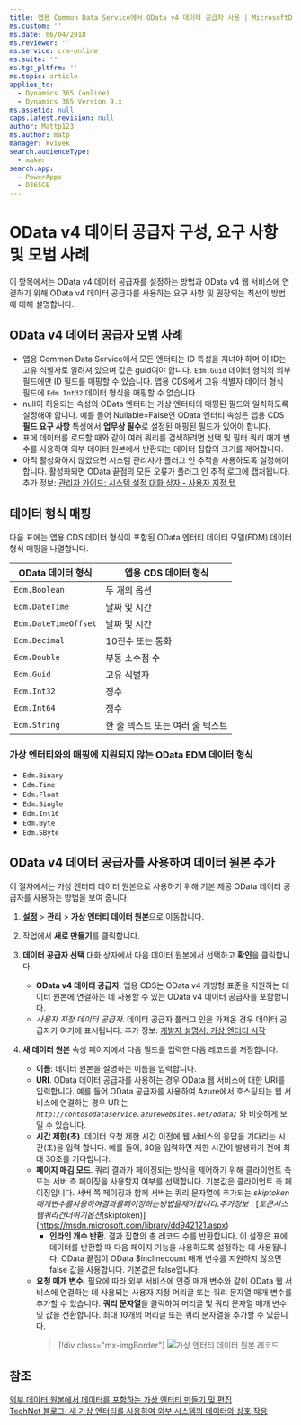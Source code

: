 ```yaml
---
title: 앱용 Common Data Service에서 OData v4 데이터 공급자 사용 | MicrosoftDocs
ms.custom: ''
ms.date: 06/04/2018
ms.reviewer: ''
ms.service: crm-online
ms.suite: ''
ms.tgt_pltfrm: ''
ms.topic: article
applies_to:
  - Dynamics 365 (online)
  - Dynamics 365 Version 9.x
ms.assetid: null
caps.latest.revision: null
author: Mattp123
ms.author: matp
manager: kvivek
search.audienceType:
  - maker
search.app:
  - PowerApps
  - D365CE
---
```


# <a name="odata-v4-data-provider-configuration-requirements-and-best-practices"></a>OData v4 데이터 공급자 구성, 요구 사항 및 모범 사례

이 항목에서는 OData v4 데이터 공급자를 설정하는 방법과 OData v4 웹 서비스에 연결하기 위해 OData v4 데이터 공급자를 사용하는 요구 사항 및 권장되는 최선의 방법에 대해 설명합니다. 

## <a name="odata-v4-data-provider-best-practices"></a>OData v4 데이터 공급자 모범 사례

- 앱용 Common Data Service에서 모든 엔터티는 ID 특성을 지녀야 하며 이 ID는 고유 식별자로 알려져 있으며 값은 guid여야 합니다.  `Edm.Guid` 데이터 형식의 외부 필드에만 ID 필드를 매핑할 수 있습니다.  앱용 CDS에서 고유 식별자 데이터 형식 필드에 `Edm.Int32` 데이터 형식을 매핑할 수 없습니다.
-  null이 허용되는 속성의 OData 엔터티는 가상 엔터티의 매핑된 필드와 일치하도록 설정해야 합니다. 예를 들어 Nullable=False인 OData 엔터티 속성은 앱용 CDS **필드 요구 사항** 특성에서 **업무상 필수**로 설정된 매핑된 필드가 있어야 합니다. 
- 표에 데이터를 로드할 때와 같이 여러 쿼리를 검색하려면 선택 및 필터 쿼리 매개 변수를 사용하여 외부 데이터 원본에서 반환되는 데이터 집합의 크기를 제어합니다.
- 아직 활성화하지 않았으면 시스템 관리자가 플러그 인 추적을 사용하도록 설정해야 합니다. 활성화되면 OData 끝점의 모든 오류가 플러그 인 추적 로그에 캡처됩니다. 추가 정보:  [관리자 가이드: 시스템 설정 대화 상자 - 사용자 지정 탭](/dynamics365/customer-engagement/admin/system-settings-dialog-box-customization-tab) 

## <a name="data-type-mapping"></a>데이터 형식 매핑

다음 표에는 앱용 CDS 데이터 형식이 포함된 OData 엔터티 데이터 모델(EDM) 데이터 형식 매핑을 나열합니다. 

|OData 데이터 형식|앱용 CDS 데이터 형식  |
|---------|---------|
|`Edm.Boolean`|두 개의 옵션|
|`Edm.DateTime`|날짜 및 시간|
|`Edm.DateTimeOffset`|날짜 및 시간|
|`Edm.Decimal`|10진수 또는 통화|
|`Edm.Double`|부동 소수점 수|
|`Edm.Guid`|고유 식별자|
|`Edm.Int32`|정수|
|`Edm.Int64`|정수|
|`Edm.String`|한 줄 텍스트 또는 여러 줄 텍스트|


### <a name="odata-edm-data-types-that-are-not-supported-for-mapping-with-virtual-entities"></a>가상 엔터티와의 매핑에 지원되지 않는 OData EDM 데이터 형식 

- `Edm.Binary `
- `Edm.Time` 
- `Edm.Float `
- `Edm.Single` 
- `Edm.Int16` 
- `Edm.Byte` 
- `Edm.SByte`

 
## <a name="add-a-data-source-using-the-odata-v4-data-provider"></a>OData v4 데이터 공급자를 사용하여 데이터 원본 추가

이 절차에서는 가상 엔터티 데이터 원본으로 사용하기 위해 기본 제공 OData 데이터 공급자를 사용하는 방법을 보여 줍니다.   
  
1. **[설정](../model-driven-apps/advanced-navigation.md#settings)** > **관리** > **가상 엔터티 데이터 원본**으로 이동합니다.  
1. 작업에서 **새로 만들기**를 클릭합니다.  
1. **데이터 공급자 선택** 대화 상자에서 다음 데이터 원본에서 선택하고 **확인**을 클릭합니다.  
  
    - **OData v4 데이터 공급자**. 앱용 CDS는 OData v4 개방형 표준을 지원하는 데이터 원본에 연결하는 데 사용할 수 있는 OData v4 데이터 공급자를 포함합니다.  
    - *사용자 지정 데이터 공급자*. 데이터 공급자 플러그 인을 가져온 경우 데이터 공급자가 여기에 표시됩니다. 추가 정보:  [개발자 설명서: 가상 엔터티 시작](/dynamics365/customer-engagement/developer/virtual-entities/get-started-ve)  
    
1. **새 데이터 원본** 속성 페이지에서 다음 필드를 입력한 다음 레코드를 저장합니다.  
  
    - **이름**: 데이터 원본을 설명하는 이름을 입력합니다.  
    - **URI**. OData 데이터 공급자를 사용하는 경우 OData 웹 서비스에 대한 URI를 입력합니다. 예를 들어 OData 공급자를 사용하여 Azure에서 호스팅되는 웹 서비스에 연결하는 경우 URI는 *`http://contosodataservice.azurewebsites.net/odata/`* 와 비슷하게 보일 수 있습니다.  
    - **시간 제한(초)**. 데이터 요청 제한 시간 이전에 웹 서비스의 응답을 기다리는 시간(초)을 입력 합니다. 예를 들어, 30을 입력하면 제한 시간이 발생하기 전에 최대 30초를 기다립니다.  
    - **페이지 매김 모드**. 쿼리 결과가 페이징되는 방식을 제어하기 위해 클라이언트 측 또는 서버 측 페이징을 사용할지 여부를 선택합니다. 기본값은 클라이언트 측 페이징입니다. 서버 쪽 페이징과 함께 서버는 쿼리 문자열에 추가되는 $skiptoken 매개 변수를 사용하여 결과를 페이징하는 방법을 제어합니다. 추가 정보:  [토큰 시스템 쿼리 건너뛰기 옵션($skiptoken)](https://msdn.microsoft.com/library/dd942121.aspx)  
        -  **인라인 개수 반환**. 결과 집합의 총 레코드 수를 반환합니다. 이 설정은 표에 데이터를 반환할 때 다음 페이지 기능을 사용하도록 설정하는 데 사용됩니다. OData 끝점이 OData $inclinecount 매개 변수를 지원하지 않으면 false 값을 사용합니다. 기본값은 false입니다.
    - **요청 매개 변수**. 필요에 따라 외부 서비스에 인증 매개 변수와 같이 OData 웹 서비스에 연결하는 데 사용되는 사용자 지정 머리글 또는 쿼리 문자열 매개 변수를 추가할 수 있습니다. **쿼리 문자열**을 클릭하여 머리글 및 쿼리 문자열 매개 변수 및 값을 전환합니다. 최대 10개의 머리글 또는 쿼리 문자열을 추가할 수 있습니다. 
        > [!div class="mx-imgBorder"] 
        > ![가상 엔터티 데이터 원본 레코드](media/virtual-entity-data-source.png) 


## <a name="see-also"></a>참조  

[외부 데이터 원본에서 데이터를 포함하는 가상 엔터티 만들기 및 편집](create-edit-virtual-entities.md) <br/>
[TechNet 블로그: 새 가상 엔터티를 사용하여 외부 시스템의 데이터와 상호 작용](https://blogs.technet.microsoft.com/lystavlen/2017/09/08/virtual-entities/)
